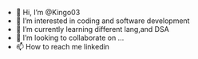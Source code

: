 - 👋 Hi, I’m @Kingo03
- 👀 I’m interested in coding and software development
- 🌱 I’m currently learning different lang,and DSA
- 💞️ I’m looking to collaborate on ...
- 📫 How to reach me linkedin

<!---
Kingo03/Kingo03 is a ✨ special ✨ repository because its `README.md` (this file) appears on your GitHub profile.
You can click the Preview link to take a look at your changes.
--->
